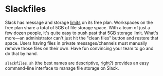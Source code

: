 # Slackfiles

Slack has message and storage [limits](https://get.slack.help/hc/en-us/articles/115002422943-Message-and-storage-limits-on-the-Free-plan) on its free plan. Workspaces on the free plan share a total of 5GB of file storage space. With a team of just a few dozen people, it's quite easy to push past that 5GB storage limit. What's more—an administrator can't just hit the "clean files" button and restore that space. Users having files in private messages/channels must manually remove those files on their own. Have fun convincing your team to go and do that by hand.

`slackfiles.sh` (the best names are descriptive, [right](https://www.targetmarketingmag.com/article/choosing-a-business-name-descriptive-unique/all/)?) provides an easy command-line interface to manage file storage on Slack.